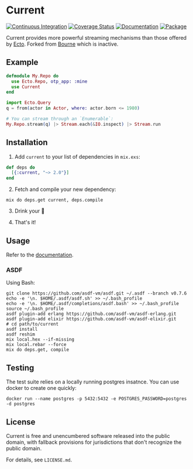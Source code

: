 # Current

[![Continuous Integration](https://img.shields.io/travis/bloodhawk/current/master.svg)](https://travis-ci.org/bloodhawk/current)
[![Coverage Status](https://coveralls.io/repos/github/bloodhawk/current/badge.svg)](https://coveralls.io/github/bloodhawk/current)
[![Documentation](http://inch-ci.org/github/bloodhawk/current.svg)](http://inch-ci.org/github/bloodhawk/current)
[![Package](https://img.shields.io/hexpm/v/current.svg)](https://hex.pm/packages/current)

Current provides more powerful streaming mechanisms than those offered by [Ecto](https://github.com/elixir-ecto/ecto). 
Forked from [Bourne](https://github.com/mtwilliams/bourne) which is inactive.

## Example

```elixir
defmodule My.Repo do
  use Ecto.Repo, otp_app: :mine
  use Current
end

import Ecto.Query
q = from(actor in Actor, where: actor.born <= 1980)

# You can stream through an `Enumerable`:
My.Repo.stream(q) |> Stream.each(&IO.inspect) |> Stream.run
```

## Installation

  1. Add `current` to your list of dependencies in `mix.exs`:

  ```elixir
  def deps do
    [{:current, "~> 2.0"}]
  end
  ```

  2. Fetch and compile your new dependency:

  ```
  mix do deps.get current, deps.compile
  ```

  3. Drink your :tea:

  4. That's it!

## Usage

Refer to the [documentation](https://hexdocs.pm/current/Current.html).

### ASDF

Using Bash:
```shell
git clone https://github.com/asdf-vm/asdf.git ~/.asdf --branch v0.7.6
echo -e '\n. $HOME/.asdf/asdf.sh' >> ~/.bash_profile
echo -e '\n. $HOME/.asdf/completions/asdf.bash' >> ~/.bash_profile
source ~/.bash_profile
asdf plugin-add erlang https://github.com/asdf-vm/asdf-erlang.git
asdf plugin-add elixir https://github.com/asdf-vm/asdf-elixir.git
# cd path/to/current
asdf install
asdf reshim
mix local.hex --if-missing
mix local.rebar --force
mix do deps.get, compile
```

## Testing

The test suite relies on a locally running postgres insatnce. You can use docker to create one quickly:

```
docker run --name postgres -p 5432:5432 -e POSTGRES_PASSWORD=postgres -d postgres
```

## License

Current is free and unencumbered software released into the public domain, with fallback provisions for jurisdictions that don't recognize the public domain.

For details, see `LICENSE.md`.
